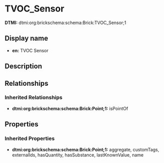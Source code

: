 # TVOC_Sensor
**DTMI:** dtmi:org:brickschema:schema:Brick:TVOC_Sensor;1
## Display name
- **en:** TVOC Sensor
## Description
## Relationships
### Inherited Relationships
* **dtmi:org:brickschema:schema:Brick:Point;1:** isPointOf
## Properties
### Inherited Properties
* **dtmi:org:brickschema:schema:Brick:Point;1:** aggregate, customTags, externalIds, hasQuantity, hasSubstance, lastKnownValue, name
